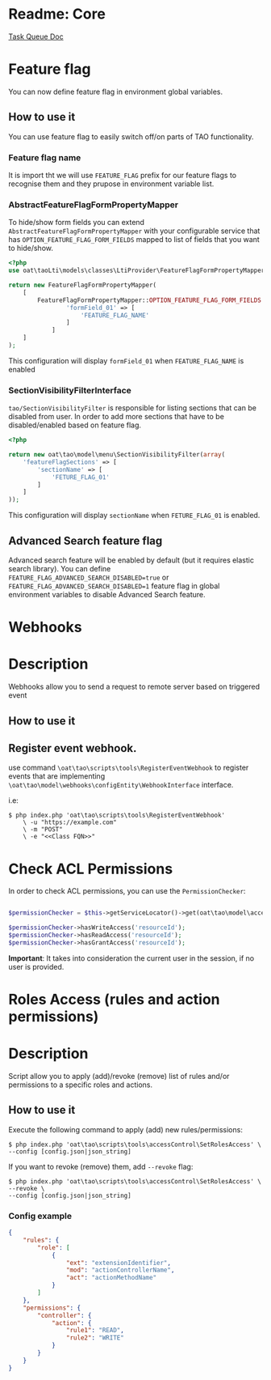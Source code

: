 # Readme: Core

[Task Queue Doc](models/classes/taskQueue/README)

# Feature flag

You can now define feature flag in environment global variables. 

## How to use it

You can use feature flag to easily switch off/on parts of TAO functionality.

### Feature flag name

It is import tht we will use `FEATURE_FLAG` prefix for our feature flags to recognise them and they prupose 
in environment variable list. 

### AbstractFeatureFlagFormPropertyMapper

To hide/show form fields you can extend `AbstractFeatureFlagFormPropertyMapper` with your configurable service that has
`OPTION_FEATURE_FLAG_FORM_FIELDS` mapped to list of fields that you want to hide/show. 

```php
<?php
use oat\taoLti\models\classes\LtiProvider\FeatureFlagFormPropertyMapper;    

return new FeatureFlagFormPropertyMapper(
    [
        FeatureFlagFormPropertyMapper::OPTION_FEATURE_FLAG_FORM_FIELDS => [
                'formField_01' => [
                    'FEATURE_FLAG_NAME'
                ]
            ]
    ]
);
```

This configuration will display `formField_01` when `FEATURE_FLAG_NAME` is enabled

### SectionVisibilityFilterInterface

`tao/SectionVisibilityFilter` is responsible for listing sections that can be disabled from user. In order to add more 
sections that have to be disabled/enabled based on feature flag. 

```php
<?php

return new oat\tao\model\menu\SectionVisibilityFilter(array(
    'featureFlagSections' => [
        'sectionName' => [
            'FETURE_FLAG_01'
        ]
    ]
));
``` 

This configuration will display `sectionName` when `FETURE_FLAG_01` is enabled.

## Advanced Search feature flag

Advanced search feature will be enabled by default (but it requires elastic search library).
You can define `FEATURE_FLAG_ADVANCED_SEARCH_DISABLED=true` or `FEATURE_FLAG_ADVANCED_SEARCH_DISABLED=1` feature flag 
in global environment variables to disable Advanced Search feature.


# Webhooks

# Description

Webhooks allow you to send a request to remote server based on triggered event

## How to use it

## Register event webhook.

use command `\oat\tao\scripts\tools\RegisterEventWebhook` to register events that are implementing `\oat\tao\model\webhooks\configEntity\WebhookInterface` interface.

i.e:
```
$ php index.php 'oat\tao\scripts\tools\RegisterEventWebhook' 
    \ -u "https://example.com"
    \ -m "POST"
    \ -e "<<Class FQN>>"
``` 

# Check ACL Permissions

In order to check ACL permissions, you can use the `PermissionChecker`:

```php

$permissionChecker = $this->getServiceLocator()->get(oat\tao\model\accessControl\PermissionChecker::class);

$permissionChecker->hasWriteAccess('resourceId');
$permissionChecker->hasReadAccess('resourceId');
$permissionChecker->hasGrantAccess('resourceId');
```

**Important**: It takes into consideration the current user in the session, if no user is provided.

# Roles Access (rules and action permissions)

# Description
Script allow you to apply (add)/revoke (remove) list of rules and/or permissions to a specific roles and actions.

## How to use it

Execute the following command to apply (add) new rules/permissions:
```
$ php index.php 'oat\tao\scripts\tools\accessControl\SetRolesAccess' \
--config [config.json|json_string]
```
If you want to revoke (remove) them, add `--revoke` flag:
```
$ php index.php 'oat\tao\scripts\tools\accessControl\SetRolesAccess' \
--revoke \
--config [config.json|json_string]
```

### Config example

```json
{
    "rules": {
        "role": [
            {
                "ext": "extensionIdentifier",
                "mod": "actionControllerName",
                "act": "actionMethodName"
            }
        ]
    },
    "permissions": {
        "controller": {
            "action": {
                "rule1": "READ",
                "rule2": "WRITE"
            }
        }
    }
}
```
